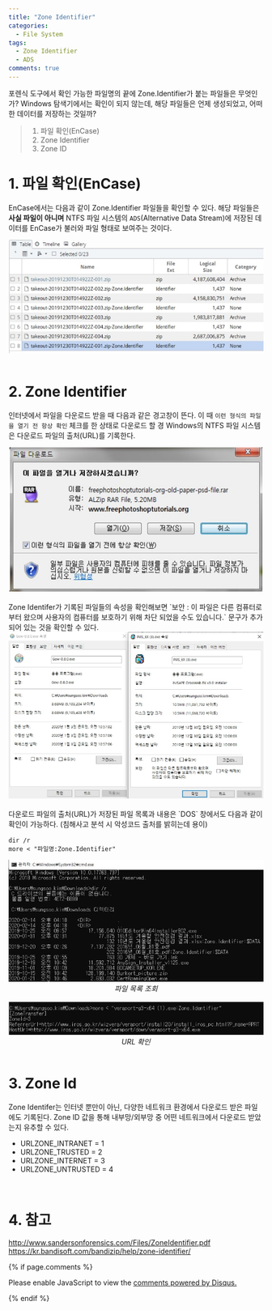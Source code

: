 ```yaml
---
title: "Zone Identifier"
categories:
  - File System
tags:
  - Zone Identifier
  - ADS
comments: true
---
```


포렌식 도구에서 확인 가능한 파일명의 끝에 Zone.Identifier가 붙는 파일들은 무엇인가? Windows 탐색기에서는 확인이 되지 않는데, 해당 파일들은 언제 생성되었고, 어떠한 데이터를 저장하는 것일까?

> 1. 파일 확인(EnCase)
> 2. Zone Identifier
> 3. Zone ID


# 1. 파일 확인(EnCase)

EnCase에서는 다음과 같이 Zone.Identifier 파일들을 확인할 수 있다. 해당 파일들은 **사실 파일이 아니며** NTFS 파일 시스템의 `ADS`(Alternative Data Stream)에 저장된 데이터를 EnCase가 불러와 파일 형태로 보여주는 것이다.

<center><img src="/assets/2020-01-03-post-Zone_Identifier/encase.jpg"></center>
<br>

# 2. Zone Identifier

인터넷에서 파일을 다운로드 받을 때 다음과 같은 경고창이 뜬다. 이 때 `이런 형식의 파일을 열기 전 항상 확인` 체크를 한 상태로 다운로드 할 경 Windows의 NTFS 파일 시스템은 다운로드 파일의 출처(URL)를 기록한다.

<center><img src="/assets/2020-01-03-post-Zone_Identifier/warning.jpg"></center>

<br>
Zone Identifer가 기록된 파일들의 속성을 확인해보면 `보안 : 이 파일은 다른 컴퓨터로부터 왔으며 사용자의 컴퓨터를 보호하기 위해 차단 되었을 수도 있습니다.` 문구가 추가되어 있는 것을 확인할 수 있다.

<center><img src="/assets/2020-01-03-post-Zone_Identifier/security.jpg"></center>

<br>
다운로드 파일의 출처(URL)가 저장된 파일 목록과 내용은 `DOS` 창에서도 다음과 같이 확인이 가능하다. (침해사고 분석 시 악성코드 출처를 밝히는데 용이)

```
dir /r
more < "파일명:Zone.Identifier"
```

<center><img src="/assets/2020-01-03-post-Zone_Identifier/cmd.jpg"><em>파일 목록 조회</em></center>
<br>
<center><img src="/assets/2020-01-03-post-Zone_Identifier/url.jpg"><em>URL 확인</em></center>

<br>

# 3. Zone Id

Zone Identifer는 인터넷 뿐만이 아닌, 다양한 네트워크 환경에서 다운로드 받은 파일에도 기록된다. Zone ID 값을 통해 내부망/외부망 중 어떤 네트워크에서 다운로드 받았는지 유추할 수 있다.

- URLZONE_INTRANET = 1
- URLZONE_TRUSTED = 2
- URLZONE_INTERNET = 3
- URLZONE_UNTRUSTED = 4 

<br>

# 4. 참고

http://www.sandersonforensics.com/Files/ZoneIdentifier.pdf<br>
https://kr.bandisoft.com/bandizip/help/zone-identifier/<br>


{% if page.comments %}

<div id="disqus_thread"></div>
<script>

/**
*  RECOMMENDED CONFIGURATION VARIABLES: EDIT AND UNCOMMENT THE SECTION BELOW TO INSERT DYNAMIC VALUES FROM YOUR PLATFORM OR CMS.
*  LEARN WHY DEFINING THESE VARIABLES IS IMPORTANT: https://disqus.com/admin/universalcode/#configuration-variables*/
/*
var disqus_config = function () {
this.page.url = PAGE_URL;  // Replace PAGE_URL with your page's canonical URL variable
this.page.identifier = PAGE_IDENTIFIER; // Replace PAGE_IDENTIFIER with your page's unique identifier variable
};
*/
(function() { // DON'T EDIT BELOW THIS LINE
var d = document, s = d.createElement('script');
s.src = 'https://https-c0msherl0ck-github-io.disqus.com/embed.js';
s.setAttribute('data-timestamp', +new Date());
(d.head || d.body).appendChild(s);
})();
</script>
<noscript>Please enable JavaScript to view the <a href="https://disqus.com/?ref_noscript">comments powered by Disqus.</a></noscript>
                            
{% endif %}


